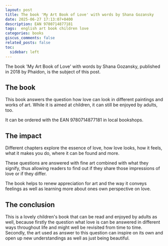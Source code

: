 ```yaml
---
layout: post
title: The book 'My Art Book of Love' with words by Shana Gozansky
date: 2025-06-27 17:13:07+0400
description: EAN 9780714877181
tags:  english art book children love
categories: books
giscus_comments: false
related_posts: false
toc:
  sidebar: left
---
```


The book 'My Art Book of Love' with words by Shana Gozansky, published in 2018 by Phaidon, is the subject of this post.

## The book

This book answers the question how love can look in different paintings and works of art. While it is aimed at children, it can still be enjoyed by adults, too.

It can be ordered with the EAN 9780714877181 in local bookshops.


## The impact

Different chapters explore the essence of love, how love looks, how it feels, what it makes you do, where it can be found and more.

These questions are answered with fine art combined with what they signify, thus allowing readers to find out if they share those impressions of love or if they differ.

The book helps to renew appreciation for art and the way it conveys feelings as well as learning more about ones own perspective on love.


## The conclusion

This is a lovely children's book that can be read and enjoyed by adults as well, because firstly the question what love is can be answered in different ways throughout life and might well be revisited from time to time. Secondly, the art used as answer to this question can inspire on its own and open up new understandings as well as just being beautiful.
